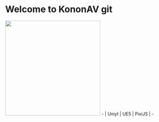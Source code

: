 # Welcome to KononAV git 

<img src="https://github.com/user-attachments/assets/06a72d03-c670-4a96-b550-fd1c05119b14" width="300"/>
- | Uniyt | UE5 | PixiJS |
- 



